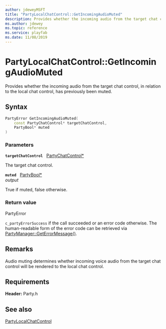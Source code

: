 ```yaml
---
author: jdeweyMSFT
title: "PartyLocalChatControl::GetIncomingAudioMuted"
description: Provides whether the incoming audio from the target chat control, in relation to the local chat control, has previously been muted.
ms.author: jdewey
ms.topic: reference
ms.service: playfab
ms.date: 11/08/2019
---
```


# PartyLocalChatControl::GetIncomingAudioMuted  

Provides whether the incoming audio from the target chat control, in relation to the local chat control, has previously been muted.  

## Syntax  
  
```cpp
PartyError GetIncomingAudioMuted(  
    const PartyChatControl* targetChatControl,  
    PartyBool* muted  
)  
```  
  
### Parameters  
  
**`targetChatControl`** &nbsp; [PartyChatControl*](../../PartyChatControl/partychatcontrol.md)  
  
The target chat control.  
  
**`muted`** &nbsp; [PartyBool*](../../../typedefs.md)  
*output*  
  
True if muted, false otherwise.  
  
  
### Return value  
PartyError
  
```c_partyErrorSuccess``` if the call succeeded or an error code otherwise. The human-readable form of the error code can be retrieved via [PartyManager::GetErrorMessage()](../../PartyManager/methods/partymanager_geterrormessage.md).
  
## Remarks  
  
Audio muting determines whether incoming voice audio from the target chat control will be rendered to the local chat control.
  
## Requirements  
  
**Header:** Party.h
  
## See also  
[PartyLocalChatControl](../partylocalchatcontrol.md)  

  
  
